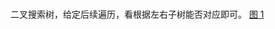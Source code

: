 #

二叉搜索树，给定后续遍历，看根据左右子树能否对应即可。
[图 1](https://secure2.wostatic.cn/static/UGkFWPC819ufzxnLTWwvw/82ff0e527d4cca92096e001794bda14.jpg?auth_key=1660895583-b8YgMeY4t6gAwEPNYKVwjJ-0-3f359ca5b8a34a4a400eb9134455c9eb)
